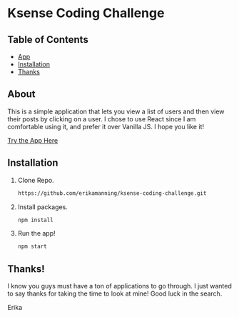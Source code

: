 # Ksense Coding Challenge

## Table of Contents

* [App](https://github.com/erikamanning/ksense-coding-challenge#app)
* [Installation](https://github.com/erikamanning/ksense-coding-challenge#installation)
* [Thanks](https://github.com/erikamanning/ksense-coding-challenge#thanks)


## About

This is a simple application that lets you view a list of users and then view their posts by clicking on a user. I chose to use React since I am comfortable using it, and prefer it over Vanilla JS. I hope you like it!

[Try the App Here](https://emanning-ksense-challenge.surge.sh/) 

## Installation
1. Clone Repo.
    ```sh
    https://github.com/erikamanning/ksense-coding-challenge.git
    ```
2. Install packages.
    ```sh
    npm install
    ```
3. Run the app!
    ```sh
    npm start
    ```

## Thanks!
I know you guys must have a ton of applications to go through. I just wanted to say thanks for taking the time to look at mine! Good luck in the search.

Erika